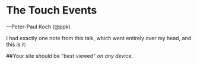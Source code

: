 # The Touch Events
—Peter-Paul Koch (@ppk)

I had exactly one note from this talk, which went entirely over my head, and this is it:

##Your site should be "best viewed" _on any device_.
